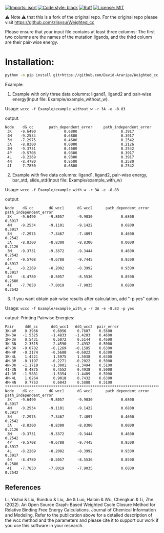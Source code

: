 [![Imports: isort](https://img.shields.io/badge/%20imports-isort-%231674b1?style=flat&labelColor=ef8336)](https://pycqa.github.io/isort/)
[![Code style: black](https://img.shields.io/badge/code%20style-black-000000.svg)](https://github.com/psf/black)
[![Ruff](https://img.shields.io/endpoint?url=https://raw.githubusercontent.com/charliermarsh/ruff/main/assets/badge/v2.json)](https://github.com/astral-sh/ruff)
[![License: MIT](https://img.shields.io/badge/License-MIT-blue.svg)](https://opensource.org/licenses/MIT)

⚠️ Note ⚠️ that this is a fork of the original repo. For the original repo please visit https://github.com/zlisysu/Weighted_cc

Please ensure that your input file contains at least three columns: The first two columns are the names of the mutation ligands, and the third colunm are their pair-wise energy. 

# Installation:
```bash
python -m pip install git+https://github.com/David-Araripe/Weighted_cc.git
```

Example:


1. Example with only three data columns: ligand1, ligand2 and pair-wise energy(Input file: Example/example_without_w).

Usage: `wccc -f Example/example_without_w -r 3A -e -8.83`

output:
```text
Node    dG_cc       path_dependent_error     path_independent_error
 3K    -9.6490             0.6800                    0.3917
 4M    -9.2534             0.6800                    0.3917
 3N    -7.2975             0.4600                    0.2542
 3A    -8.8300             0.0000                    0.2126
 3M    -9.3731             0.4600                    0.2542
 4P    -9.5708             0.9300                    0.3917
 4L    -8.2269             0.9300                    0.3917
 4N    -8.4780             0.8500                    0.2580
 4I    -7.7850             0.6800                    0.2542
 ```


2. Example with five data columns: ligand1, ligand2, pair-wise energy, bar_std, slide_std(Input file: Example/example_with_w)

Usage:
`wccc -f Example/example_with_w -r 3A -e -8.83`

output:
```text
Node    dG_cc       dG_wcc1      dG_wcc2      path_dependent_error     path_independent_error
 3K    -9.6490      -9.8057      -9.9030             0.6800                    0.3917
 4M    -9.2534      -9.1101      -9.1422             0.6800                    0.3917
 3N    -7.2975      -7.3467      -7.4097             0.4600                    0.2542
 3A    -8.8300      -8.8300      -8.8300             0.0000                    0.2126
 3M    -9.3731      -9.3372      -9.3444             0.4600                    0.2542
 4P    -9.5708      -9.6788      -9.7445             0.9300                    0.3917
 4L    -8.2269      -8.2082      -8.3992             0.9300                    0.3917
 4N    -8.4780      -8.5057      -8.5536             0.8500                    0.2580
 4I    -7.7850      -7.8019      -7.9035             0.6800                    0.2542
```

3. If you want obtain pair-wise results after calculation, add "-p yes" option

Usage: 
`wccc -f Example/example_with_w -r 3A -e -8.83 -p yes`

output:
Printing Pairwise Energies:
```text
Pair     ddG_cc      ddG_wcc1   ddG_wcc2  pair_error
3K-4M    0.3956       0.6956     0.7607    0.5600
3N-3A   -1.5325      -1.4833    -1.4203    0.4600
3M-3A    0.5431       0.5072     0.5144    0.4600
3K-3N    2.3515       2.4590     2.4932    0.5000
4P-3K   -0.0782      -0.1269    -0.1585    0.6300
4M-4P   -0.3174      -0.5688    -0.6022    0.6300
3K-4L    1.4221       1.5975     1.5038    0.6300
4M-3M   -0.1197      -0.2271    -0.2022    0.5000
4N-3K   -1.1710      -1.3001    -1.3494    0.5100
4I-3N    0.4875       0.4552     0.4938    0.5000
4I-3M   -1.5881      -1.5354    -1.4409    0.5000
4M-4L    1.0264       0.9018     0.7432    0.6300
4M-4N    0.7753       0.6043     0.5888    0.5100
****************************************************************************************************
Node    dG_cc       dG_wcc1      dG_wcc2      path_dependent_error     path_independent_error
 3K    -9.6490      -9.8057      -9.9030             0.6800                    0.3917
 4M    -9.2534      -9.1101      -9.1422             0.6800                    0.3917
 3N    -7.2975      -7.3467      -7.4097             0.4600                    0.2542
 3A    -8.8300      -8.8300      -8.8300             0.0000                    0.2126
 3M    -9.3731      -9.3372      -9.3444             0.4600                    0.2542
 4P    -9.5708      -9.6788      -9.7445             0.9300                    0.3917
 4L    -8.2269      -8.2082      -8.3992             0.9300                    0.3917
 4N    -8.4780      -8.5057      -8.5536             0.8500                    0.2580
 4I    -7.7850      -7.8019      -7.9035             0.6800                    0.2542
```
References
----------
Li, Yishui & Liu, Runduo & Liu, Jie & Luo, Haibin & Wu, Chengkun & Li, Zhe. (2022). An Open Source Graph-Based Weighted Cycle Closure Method for Relative Binding Free Energy Calculations. Journal of Chemical Information and Modeling. 
Refer to the publication above for a detailed description of the wcc method and the parameters  and please cite it to support our work if you use this software in your research.
